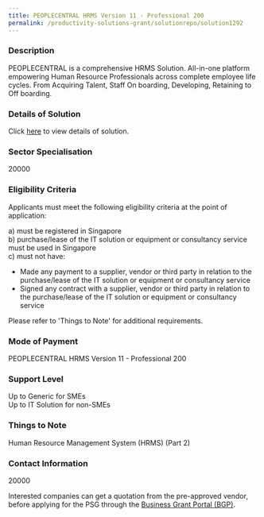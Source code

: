 ```yaml
---
title: PEOPLECENTRAL HRMS Version 11 - Professional 200
permalink: /productivity-solutions-grant/solutionrepo/solution1292
---
```


### Description

PEOPLECENTRAL is a comprehensive HRMS Solution. All-in-one platform empowering Human Resource Professionals across complete employee life cycles. From Acquiring Talent, Staff On boarding, Developing, Retaining to Off boarding.

### Details of Solution

Click <a href='PEOPLE CENTRAL PTE LTD' target='_blank' rel='noopener'>here</a> to view details of solution.

### Sector Specialisation

 20000 

### Eligibility Criteria

Applicants must meet the following eligibility criteria at the point of application:

a) must be registered in Singapore <br>
b) purchase/lease of the IT solution or equipment or consultancy service must be used in Singapore <br>
c) must not have:
- Made any payment to a supplier, vendor or third party in relation to the purchase/lease of the IT solution or equipment or consultancy service
- Signed any contract with a supplier, vendor or third party in relation to the purchase/lease of the IT solution or equipment or consultancy service

Please refer to 'Things to Note' for additional requirements.

### Mode of Payment
PEOPLECENTRAL HRMS Version 11 - Professional 200

### Support Level
Up to Generic for SMEs <br>
Up to IT Solution for non-SMEs

### Things to Note
Human Resource Management System (HRMS) (Part 2)

### Contact Information
20000

Interested companies can get a quotation from the pre-approved vendor, before applying for the PSG through the <a target='_blank' rel='noopener' href='https://www.businessgrants.gov.sg/'>Business Grant Portal (BGP)</a>.
